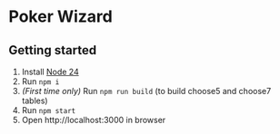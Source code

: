 # Poker Wizard

## Getting started

1. Install [Node 24](https://nodejs.org/en/download/current)
1. Run `npm i`
1. _(First time only)_ Run `npm run build` (to build choose5 and choose7 tables)
1. Run `npm start`
1. Open http://localhost:3000 in browser
